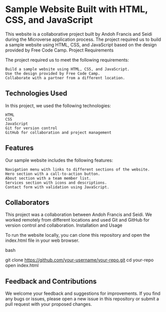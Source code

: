 # Sample Website Built with HTML, CSS, and JavaScript

This website is a collaborative project built by Andoh Francis and Seidi during the Microverse application process. The project required us to build a sample website using HTML, CSS, and JavaScript based on the design provided by Free Code Camp.
Project Requirements

The project required us to meet the following requirements:

    Build a sample website using HTML, CSS, and JavaScript.
    Use the design provided by Free Code Camp.
    Collaborate with a partner from a different location.

## Technologies Used

In this project, we used the following technologies:

    HTML
    CSS
    JavaScript
    Git for version control
    GitHub for collaboration and project management

## Features

Our sample website includes the following features:

    Navigation menu with links to different sections of the website.
    Hero section with a call-to-action button.
    About section with a team member list.
    Services section with icons and descriptions.
    Contact form with validation using JavaScript.

## Collaborators

This project was a collaboration between Andoh Francis and Seidi. We worked remotely from different locations and used Git and GitHub for version control and collaboration.
Installation and Usage

To run the website locally, you can clone this repository and open the index.html file in your web browser.

bash

git clone https://github.com/your-username/your-repo.git
cd your-repo
open index.html

## Feedback and Contributions

We welcome your feedback and suggestions for improvements. If you find any bugs or issues, please open a new issue in this repository or submit a pull request with your proposed changes.

